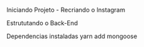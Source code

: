 Iniciando Projeto - Recriando o Instagram

Estrututando o Back-End

Dependencias instaladas
yarn add mongoose